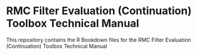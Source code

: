 # RMC Filter Evaluation (Continuation) Toolbox Technical Manual
This repository contains the R Bookdown files for the RMC Filter Evaluation (Continuation) Toolbox Technical Manual
